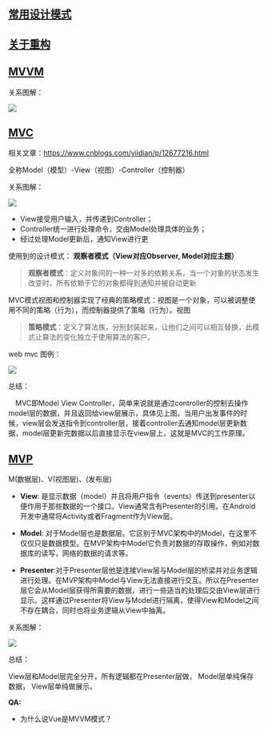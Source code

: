 ## [常用设计模式](https://refactoringguru.cn/design-patterns)



## [关于重构](https://www.jianshu.com/p/f667ea3e4a11)



## [MVVM](https://zhuanlan.zhihu.com/p/79899786)

关系图解：

![](https://upload-images.jianshu.io/upload_images/15226743-1b2adc4a66e12c6e.png?imageMogr2/auto-orient/strip|imageView2/2/w/715/webp)

## [MVC](https://blog.csdn.net/zhangli_/article/details/50419783)

相关文章：https://www.cnblogs.com/yiidian/p/12677216.html

全称Model（模型）-View（视图）-Controller（控制器）

关系图解：

![](https://upload-images.jianshu.io/upload_images/15226743-86c2d4be3b5833c3.png?imageMogr2/auto-orient/strip|imageView2/2/w/601/webp)

-  View接受用户输入，并传递到Controller；
-  Controller统一进行处理命令，交由Model处理具体的业务；  
- 经过处理Model更新后，通知View进行更



使用到的设计模式： **观察者模式（View对应Observer, Model对应主题）**

> **观察者模式**：定义对象间的一种一对多的依赖关系，当一个对象的状态发生改变时，所有依赖于它的对象都得到通知并被自动更新

MVC模式视图和控制器实现了经典的策略模式：视图是一个对象，可以被调整使用不同的策略（行为），而控制器提供了策略（行为）。视图

> **策略模式**：定义了算法族，分别封装起来，让他们之间可以相互替换，此模式让算法的变化独立于使用算法的客户。



web mvc 图例：

![](https://img2020.cnblogs.com/other/1516040/202004/1516040-20200411001830174-419118351.png)



总结：

 MVC即Model View Controller，简单来说就是通过controller的控制去操作model层的数据，并且返回给view层展示，具体见上图。当用户出发事件的时候，view层会发送指令到controller层，接着controller去通知model层更新数据，model层更新完数据以后直接显示在view层上，这就是MVC的工作原理。



## [MVP](https://www.jianshu.com/p/4b754ea48a40)

M(数据层)、V(视图层)、(发布层)

- **View**: 是显示数据（model）并且将用户指令（events）传送到presenter以便作用于那些数据的一个接口。View通常含有Presenter的引用。在Android开发中通常将Activity或者Fragment作为View层。

- **Model**: 对于Model层也是数据层。它区别于MVC架构中的Model，在这里不仅仅只是数据模型。在MVP架构中Model它负责对数据的存取操作，例如对数据库的读写，网络的数据的请求等。

- **Presenter**:对于Presenter层他是连接View层与Model层的桥梁并对业务逻辑进行处理。在MVP架构中Model与View无法直接进行交互。所以在Presenter层它会从Model层获得所需要的数据，进行一些适当的处理后交由View层进行显示。这样通过Presenter将View与Model进行隔离，使得View和Model之间不存在耦合，同时也将业务逻辑从View中抽离。

关系图解：

![](https://upload-images.jianshu.io/upload_images/15226743-947a7c01f8199148.png?imageMogr2/auto-orient/strip|imageView2/2/w/537/webp)

总结：

View层和Model层完全分开，所有逻辑都在Presenter层做， Model层单纯保存数据， View层单纯做展示。





**QA:**

- 为什么说Vue是MVVM模式？